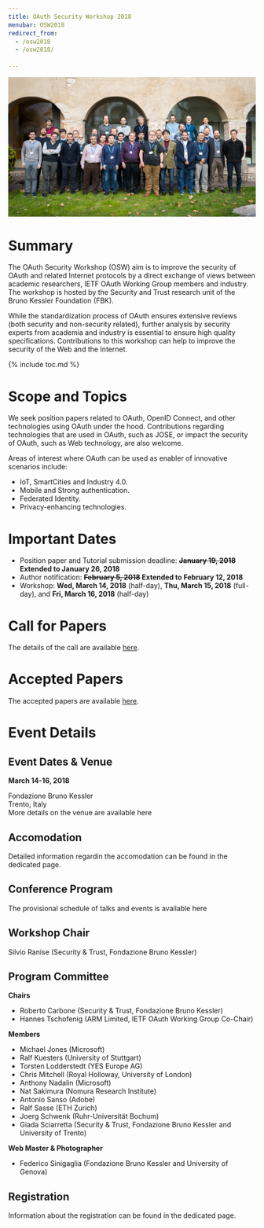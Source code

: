 ```yaml
---
title: OAuth Security Workshop 2018
menubar: OSW2018
redirect_from:
  - /osw2018
  - /osw2018/
  
---
```


<img class="image-centered" src="assets/groupPicture.jpg" />

# Summary
The OAuth Security Workshop (OSW) aim is to improve the security of OAuth and related Internet protocols by a direct exchange of views between academic researchers, IETF OAuth Working Group members and industry. The workshop is hosted by the Security and Trust research unit of the Bruno Kessler Foundation (FBK).

While the standardization process of OAuth ensures extensive reviews (both security and non-security related), further analysis by security experts from academia and industry is essential to ensure high quality specifications. Contributions to this workshop can help to improve the security of the Web and the Internet.

{% include toc.md %}

# Scope and Topics
We seek position papers related to OAuth, OpenID Connect, and other technologies using OAuth under the hood. Contributions regarding technologies that are used in OAuth, such as JOSE, or impact the security of OAuth, such as Web technology, are also welcome.

Areas of interest where OAuth can be used as enabler of innovative scenarios include:
- IoT, SmartCities and Industry 4.0. 
- Mobile and Strong authentication. 
- Federated Identity.
- Privacy-enhancing technologies.

# Important Dates
- Position paper and Tutorial submission deadline: **~~January 19, 2018~~ Extended to January 26, 2018**
- Author notification: **~~February 5, 2018~~ Extended to February 12, 2018**
- Workshop: **Wed, March 14, 2018** (half-day), **Thu, March 15, 2018** (full-day), and **Fri, March 16, 2018** (half-day)

# Call for Papers
The details of the call are available [here](cfp.md).

# Accepted Papers
The accepted papers are available [here](accepted_papers.md).

# Event Details
## Event Dates & Venue
**March 14-16, 2018**

Fondazione Bruno Kessler<br />
Trento, Italy<br />
More details on the venue are available here

## Accomodation
Detailed information regardin the accomodation can be found in the dedicated page.

## Conference Program
The provisional schedule of talks and events is available here

## Workshop Chair
Silvio Ranise (Security & Trust, Fondazione Bruno Kessler)

## Program Committee
**Chairs**
- Roberto Carbone (Security & Trust, Fondazione Bruno Kessler)
- Hannes Tschofenig (ARM Limited, IETF OAuth Working Group Co-Chair)

**Members**
- Michael Jones (Microsoft)
- Ralf Kuesters (University of Stuttgart)
- Torsten Lodderstedt (YES Europe AG)
- Chris Mitchell (Royal Holloway, University of London)
- Anthony Nadalin (Microsoft)
- Nat Sakimura (Nomura Research Institute)
- Antonio Sanso (Adobe)
- Ralf Sasse (ETH Zurich)
- Joerg Schwenk (Ruhr-Universität Bochum)
- Giada Sciarretta (Security & Trust, Fondazione Bruno Kessler and University of Trento)

**Web Master & Photographer**
- Federico Sinigaglia (Fondazione Bruno Kessler and University of Genova)

## Registration
Information about the registration can be found in the dedicated page.